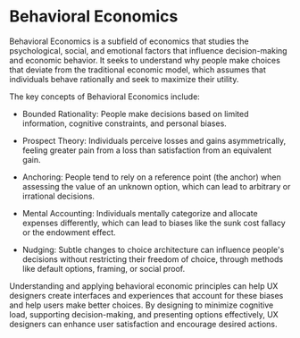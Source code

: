 # Behavioral Economics

Behavioral Economics is a subfield of economics that studies the psychological, social, and emotional factors that influence decision-making and economic behavior. It seeks to understand why people make choices that deviate from the traditional economic model, which assumes that individuals behave rationally and seek to maximize their utility.

The key concepts of Behavioral Economics include:

- Bounded Rationality: People make decisions based on limited information, cognitive constraints, and personal biases.

- Prospect Theory: Individuals perceive losses and gains asymmetrically, feeling greater pain from a loss than satisfaction from an equivalent gain.

- Anchoring: People tend to rely on a reference point (the anchor) when assessing the value of an unknown option, which can lead to arbitrary or irrational decisions.

- Mental Accounting: Individuals mentally categorize and allocate expenses differently, which can lead to biases like the sunk cost fallacy or the endowment effect.

- Nudging: Subtle changes to choice architecture can influence people's decisions without restricting their freedom of choice, through methods like default options, framing, or social proof.

Understanding and applying behavioral economic principles can help UX designers create interfaces and experiences that account for these biases and help users make better choices. By designing to minimize cognitive load, supporting decision-making, and presenting options effectively, UX designers can enhance user satisfaction and encourage desired actions.
